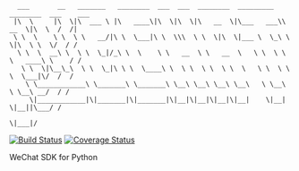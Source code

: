       ___       __   _______   ________  ___  ___  ________  _________  ________  ___    ___ 
     |\  \     |\  \|\  ___ \ |\   ____\|\  \|\  \|\   __  \|\___   ___\\   __  \|\  \  /  /|
     \ \  \    \ \  \ \   __/|\ \  \___|\ \  \\\  \ \  \|\  \|___ \  \_\ \  \|\  \ \  \/  / /
      \ \  \  __\ \  \ \  \_|/_\ \  \    \ \   __  \ \   __  \   \ \  \ \ \   ____\ \    / / 
       \ \  \|\__\_\  \ \  \_|\ \ \  \____\ \  \ \  \ \  \ \  \   \ \  \ \ \  \___|\/  /  /  
        \ \____________\ \_______\ \_______\ \__\ \__\ \__\ \__\   \ \__\ \ \__\ __/  / /    
         \|____________|\|_______|\|_______|\|__|\|__|\|__|\|__|    \|__|  \|__||\___/ /     
                                                                                \|___|/      
                                                                                                                                                                              
                                                                                                                                                                              
[![Build Status](https://travis-ci.org/messense/wechatpy.svg?branch=master)](https://travis-ci.org/messense/wechatpy)
[![Coverage Status](https://coveralls.io/repos/messense/wechatpy/badge.png?branch=master)](https://coveralls.io/r/messense/wechatpy?branch=master)

WeChat SDK for Python

